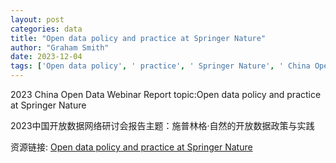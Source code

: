 ```yaml
---
layout: post
categories: data
title: "Open data policy and practice at Springer Nature"
author: "Graham Smith"
date: 2023-12-04
tags: ['Open data policy', ' practice', ' Springer Nature', ' China Open Data', ' Webinar Report', ' 2023']
---
```


2023 China Open Data Webinar Report topic:Open data policy and practice at Springer Nature

2023中国开放数据网络研讨会报告主题：施普林格·自然的开放数据政策与实践

资源链接: [Open data policy and practice at Springer Nature](https://doi.org/10.57760/sciencedb.13869)
